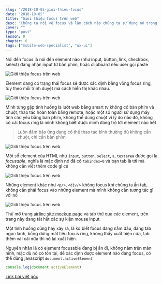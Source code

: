 ```yaml
---
slug: "/2018-10-05-gioi-thieu-focus"
date: "2018-10-05"
title: "Giới thiệu focus trên web"
desc: "Chúng ta nói về focus và làm cách nào chúng ta sử dụng nó trong ứng dụng web, bạn nào quan tâm accessibility thì phải biết cái này, đặt biệt mấy chế designer hay kêu bỏ focus ring"
cover: ""
type: "post"
lesson: 0
chapter: 0
tags: ["mobile-web-specialist", "ux-ui"]
---
```


Nói đến focus là nói đến element nào (như input, button, link, checkbox, select) đang nhận input từ bàn phím, hoặc clipboard nếu user gọi paste

![Giới thiệu focus trên web](https://developers.google.com/web/fundamentals/accessibility/focus/imgs/keyboard-focus.png)

Element đang có trạng thái focus sẽ được xác định bằng vòng focus ring, tùy theo mỗi trình duyệt mà cách hiển thị khác nhau.

![Giới thiệu focus trên web](https://developers.google.com/web/fundamentals/accessibility/focus/imgs/sign-up.png)

Mình từng gặp tình huống là lướt web bằng smart tv không có bàn phím và chuột, thao tác hoàn toàn bằng remote, hoặc một số người sử dụng máy tính chủ yếu bằng bàn phím, không thể dùng chuột vì lý do nào đó, không có cái focus ring là mình không biết được mình đang trỏ tới element nào hết

> Luôn đảm bảo ứng dụng có thể thao tác bình thường dù không cần chuột, chỉ cần bàn phím

![Giới thiệu focus trên web](https://developers.google.com/web/fundamentals/accessibility/focus/imgs/system-prefs2.png)


Một số element của HTML như `input`, `button`, `select`, `a`, `textarea` được gọi là *focusable*, nghĩa là mặc định nó đã có `tabindex=0` và bạn tab là tới mà không cần viết thêm code gì cả 

![Giới thiệu focus trên web](https://developers.google.com/web/fundamentals/accessibility/focus/imgs/implicitly-focused.png)

Những element khác như `<p/>`, `<div/>` không focus khi chúng ta ấn tab, không cần phải focus vào những element mà mình không cần tương tác gì với nó

![Giới thiệu focus trên web](https://developers.google.com/web/fundamentals/accessibility/focus/imgs/not-all-elements.png)

Thử mở trang [airline site mockup page](http://udacity.github.io/ud891/lesson2-focus/01-basic-form/) và tab thử qua các element, trên trang này đang tắt hết các sự kiện mouse input.

Một tình huống cũng hay xảy ra, là ko biết focus đang nằm đâu, đang tab ngon lành, bổng dưng mất tiêu focus ring, không thấy xuất hiện nữa, tab thêm vài cái nữa thì nó lại xuất hiện.

Nguyên nhân là có element focusable đang bị ẩn đi, không nằm trên màn hình, mặc dù nó có tồn tại, để xác định được element nào đang focus, có thể dùng javascript `document.activeElement`

```js
console.log(document.activeElement)
```

[Link bài viết gốc](https://developers.google.com/web/fundamentals/accessibility/focus/)